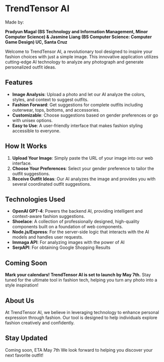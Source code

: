# TrendTensor AI

Made by:

**Pradyun Magal (BS Technology and Information Management, Minor Computer Science) & 
Jasmine Liang (BS Computer Science: Computer Game Design) UC, Santa Cruz**


Welcome to TrendTensor AI, a revolutionary tool designed to inspire your fashion choices with just a simple image. This innovative application utilizes cutting-edge AI technology to analyze any photograph and generate personalized outfit ideas.

## Features

- **Image Analysis**: Upload a photo and let our AI analyze the colors, styles, and context to suggest outfits.
- **Fashion Forward**: Get suggestions for complete outfits including outerwear, tops, bottoms, and accessories.
- **Customizable**: Choose suggestions based on gender preferences or go with unisex options.
- **Easy to Use**: A user-friendly interface that makes fashion styling accessible to everyone.

## How It Works

1. **Upload Your Image**: Simply paste the URL of your image into our web interface.
2. **Choose Your Preferences**: Select your gender preference to tailor the outfit suggestions.
3. **Receive Outfit Ideas**: Our AI analyzes the image and provides you with several coordinated outfit suggestions.

## Technologies Used

- **OpenAI GPT-4**: Powers the backend AI, providing intelligent and context-aware fashion suggestions.
- **Shoelace**: A collection of professionally designed, high-quality components built on a foundation of web components.
- **Node.js/Express**: For the server-side logic that interacts with the AI models and handles user requests.
- **Immaga API**: For analyzing images with the power of AI
- **SerpAPI**: For obtaining Google Shopping Results

## Coming Soon

**Mark your calendars! TrendTensor AI is set to launch by May 7th.** Stay tuned for the ultimate tool in fashion tech, helping you turn any photo into a style inspiration!

## About Us

At TrendTensor AI, we believe in leveraging technology to enhance personal expression through fashion. Our tool is designed to help individuals explore fashion creatively and confidently.

## Stay Updated

Coming soon, ETA May 7th
We look forward to helping you discover your next favorite outfit!

